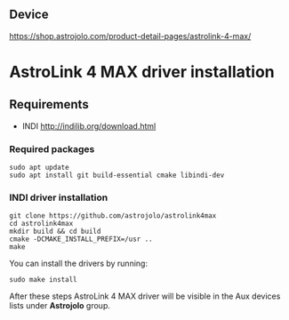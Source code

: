 ## Device
https://shop.astrojolo.com/product-detail-pages/astrolink-4-max/


# AstroLink 4 MAX driver installation
## Requirements
* INDI http://indilib.org/download.html


### Required packages
```
sudo apt update
sudo apt install git build-essential cmake libindi-dev
```

### INDI driver installation
```
git clone https://github.com/astrojolo/astrolink4max
cd astrolink4max
mkdir build && cd build
cmake -DCMAKE_INSTALL_PREFIX=/usr ..
make
```
You can install the drivers by running:
```
sudo make install
```
After these steps AstroLink 4 MAX driver will be visible in the Aux devices lists under **Astrojolo** group.

